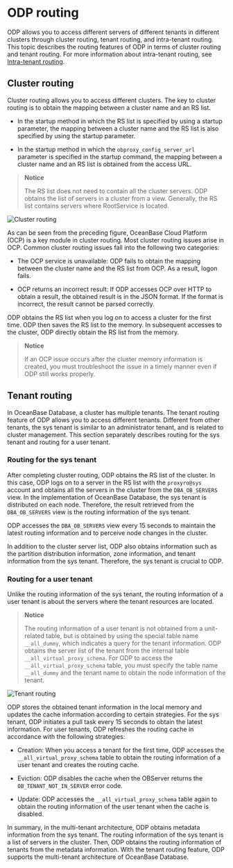 # ODP routing

ODP allows you to access different servers of different tenants in different clusters through cluster routing, tenant routing, and intra-tenant routing. This topic describes the routing features of ODP in terms of cluster routing and tenant routing. For more information about intra-tenant routing, see [Intra-tenant routing](4.intra-tenant-routing.md).

## Cluster routing

Cluster routing allows you to access different clusters. The key to cluster routing is to obtain the mapping between a cluster name and an RS list.

* In the startup method in which the RS list is specified by using a startup parameter, the mapping between a cluster name and the RS list is also specified by using the startup parameter.

* In the startup method in which the `obproxy_config_server_url` parameter is specified in the startup command, the mapping between a cluster name and an RS list is obtained from the access URL.

> **Notice**
>
> The RS list does not need to contain all the cluster servers. ODP obtains the list of servers in a cluster from a view. Generally, the RS list contains servers where RootService is located.

![Cluster routing](https://obbusiness-private.oss-cn-shanghai.aliyuncs.com/doc/img/odp/V4.0.0/en-US/6.data-routing/2.routing-function-01.png)

As can be seen from the preceding figure, OceanBase Cloud Platform (OCP) is a key module in cluster routing. Most cluster routing issues arise in OCP. Common cluster routing issues fall into the following two categories:

* The OCP service is unavailable: ODP fails to obtain the mapping between the cluster name and the RS list from OCP. As a result, logon fails.

* OCP returns an incorrect result: If ODP accesses OCP over HTTP to obtain a result, the obtained result is in the JSON format. If the format is incorrect, the result cannot be parsed correctly.

ODP obtains the RS list when you log on to access a cluster for the first time. ODP then saves the RS list to the memory. In subsequent accesses to the cluster, ODP directly obtain the RS list from the memory.

> **Notice**
>
> If an OCP issue occurs after the cluster memory information is created, you must troubleshoot the issue in a timely manner even if ODP still works properly.

## Tenant routing

In OceanBase Database, a cluster has multiple tenants. The tenant routing feature of ODP allows you to access different tenants. Different from other tenants, the sys tenant is similar to an administrator tenant, and is related to cluster management. This section separately describes routing for the sys tenant and routing for a user tenant.

### Routing for the sys tenant

After completing cluster routing, ODP obtains the RS list of the cluster. In this case, ODP logs on to a server in the RS list with the `proxyro@sys` account and obtains all the servers in the cluster from the `DBA_OB_SERVERS` view. In the implementation of OceanBase Database, the sys tenant is distributed on each node. Therefore, the result retrieved from the `DBA_OB_SERVERS` view is the routing information of the sys tenant.

ODP accesses the `DBA_OB_SERVERS` view every 15 seconds to maintain the latest routing information and to perceive node changes in the cluster.

In addition to the cluster server list, ODP also obtains information such as the partition distribution information, zone information, and tenant information from the sys tenant. Therefore, the sys tenant is crucial to ODP.

### Routing for a user tenant

Unlike the routing information of the sys tenant, the routing information of a user tenant is about the servers where the tenant resources are located.

> **Notice**
>
> The routing information of a user tenant is not obtained from a unit-related table, but is obtained by using the special table name `__all_dummy`, which indicates a query for the tenant information. ODP obtains the server list of the tenant from the internal table `__all_virtual_proxy_schema`. For ODP to access the `__all_virtual_proxy_schema` table, you must specify the table name `__all_dummy` and the tenant name to obtain the node information of the tenant.

![Tenant routing](https://obbusiness-private.oss-cn-shanghai.aliyuncs.com/doc/img/odp/V4.0.0/en-US/6.data-routing/2.routing-function-02.png)

ODP stores the obtained tenant information in the local memory and updates the cache information according to certain strategies. For the sys tenant, ODP initiates a pull task every 15 seconds to obtain the latest information. For user tenants, ODP refreshes the routing cache in accordance with the following strategies:

* Creation: When you access a tenant for the first time, ODP accesses the `__all_virtual_proxy_schema` table to obtain the routing information of a user tenant and creates the routing cache.

* Eviction: ODP disables the cache when the OBServer returns the `OB_TENANT_NOT_IN_SERVER` error code.

* Update: ODP accesses the `__all_virtual_proxy_schema` table again to obtain the routing information of the user tenant when the cache is disabled.

In summary, in the multi-tenant architecture, ODP obtains metadata information from the sys tenant. The routing information of the sys tenant is a list of servers in the cluster. Then, ODP obtains the routing information of tenants from the metadata information. With the tenant routing feature, ODP supports the multi-tenant architecture of OceanBase Database.
